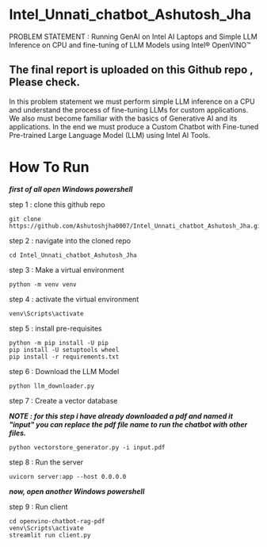 # Intel_Unnati_chatbot_Ashutosh_Jha
PROBLEM STATEMENT : Running GenAI on Intel AI Laptops and Simple LLM Inference on CPU and  fine-tuning of LLM Models using Intel® OpenVINO™

## The final report is uploaded on this Github repo , Please check.

In this problem statement we must perform simple LLM inference on a CPU and understand the process of fine-tuning LLMs for custom applications. We also must become familiar with the basics of Generative AI and its applications. In the end we must produce a Custom Chatbot with Fine-tuned Pre-trained Large Language Model (LLM) using Intel AI Tools.

# How To Run

***first of all open Windows powershell***

step 1 : clone this github repo
```
git clone https://github.com/Ashutoshjha0007/Intel_Unnati_chatbot_Ashutosh_Jha.git
```
step 2 : navigate into the cloned repo
```
cd Intel_Unnati_chatbot_Ashutosh_Jha
```
step 3 : Make a virtual environment 
```
python -m venv venv
```
step 4 : activate the virtual environment
```
venv\Scripts\activate
```
step 5 : install pre-requisites
```
python -m pip install -U pip
pip install -U setuptools wheel
pip install -r requirements.txt
```
step 6 : Download the LLM Model
```
python llm_downloader.py
```
step 7 : Create a vector database

***NOTE : for this step i have already downloaded a pdf and named it "input" you can replace the pdf file name to run the chatbot with other files.***
```
python vectorstore_generator.py -i input.pdf
```
step 8 : Run the server
```
uvicorn server:app --host 0.0.0.0
```
***now, open another Windows powershell***

step 9 : Run client 
```
cd openvino-chatbot-rag-pdf
venv\Scripts\activate
streamlit run client.py
```


